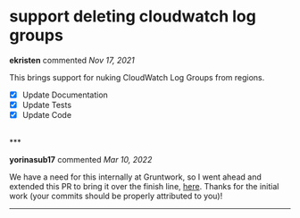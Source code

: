 # support deleting cloudwatch log groups

**ekristen** commented *Nov 17, 2021*

This brings support for nuking CloudWatch Log Groups from regions.

- [x] Update Documentation
- [x] Update Tests
- [x] Update Code
<br />
***


**yorinasub17** commented *Mar 10, 2022*

We have a need for this internally at Gruntwork, so I went ahead and extended this PR to bring it over the finish line, [here](https://github.com/gruntwork-io/cloud-nuke/pull/289). Thanks for the initial work (your commits should be properly attributed to you)!
***

